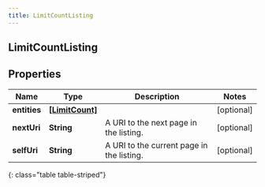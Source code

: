 ```yaml
---
title: LimitCountListing
---
```

## LimitCountListing

## Properties

|Name | Type | Description | Notes|
|------------ | ------------- | ------------- | -------------|
| **entities** | [**[LimitCount]**](LimitCount.html) |  | [optional] |
| **nextUri** | **String** | A URI to the next page in the listing. | [optional] |
| **selfUri** | **String** | A URI to the current page in the listing. | [optional] |
{: class="table table-striped"}



